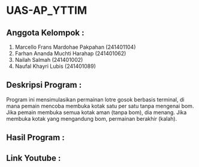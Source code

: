 # UAS-AP_YTTIM

## Anggota Kelompok :
1. Marcello Frans Mardohae Pakpahan	(241401104)
2. Farhan Ananda Muchti Harahap	(241401062)
3. Nailah Salmah (241401002)
4. Naufal Khayri Lubis (241401089)

## Deskripsi Program :
Program ini mensimulasikan permainan lotre gosok berbasis terminal, di mana pemain mencoba membuka kotak satu per satu tanpa mengenai bom. Jika pemain membuka semua kotak aman (tanpa bom), dia menang. 
Jika membuka kotak yang mengandung bom, permainan berakhir (kalah).

## Hasil Program :

## Link Youtube :
